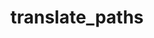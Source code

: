 ---
directive_id: 'translate_paths'
title: 'translate_paths'
description_markdown: |
  The `translate_paths` directive tells Smartling which parts of your JSON file are translatable strings, keys and instructions.
  
  The object takes three parameters:
  
  *   `path` - the name path leading to a translatable string (required)
  *   `instruction` - the name path leading to a translator instruction
  *   `key` - EITHER the name path leading to a value you want to capture as a Smartling key OR the part of a name path leading to a translatable string you want to use as a Smartling key
  
  For path and instruction, see [Specifying Paths.](#specifying-paths)
  
  If your key is a JSON value, see [Specifying Paths](#specifying-paths). If you want to capture part of the name path to the translatable string, give the path to the translatable string, surrounding the part of the name path you want to capture as the key with curly braces {}. For example.
  
  ~~~
  "smartling": {    
    "translate_paths": {        
       "path": "/*/text",        
       "key": "/{*}/text",        
       "instruction": "/*/notes"    
    }
  }
  ~~~
  
  > An upload will fail if Smartling cannot find at least one translatable string in your file but, otherwise, errors in your key and instruction paths will not cause an upload to fail. If your key and instruction paths do not match any content in your JSON file, no keys or instructions will be captured, but the upload will still proceed. Check your content in the Dashboard after uploading to be sure you have captured the correct information.
  
  For more information, see [Advanced JSON Configuration.](/developers/files/advanced-json-configuration/)

---